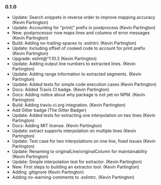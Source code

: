 ### 0.1.0

* Update: Search snippets in reverse order to improve mapping accuracy (Kevin Partington)
* Update: Accounting for "print(" prefix in postprocess (Kevin Partington)
* New: postprocessor now maps lines and columns of error messages (Kevin Partington)
* Build: Adding no-trailing-spaces to .eslintrc (Kevin Partington)
* Update: Including offset of cooked code to account for print prefix (Kevin Partington)
* Upgrade: eslint@^1.10.3 (Kevin Partington)
* Update: Adding output line numbers to extracted lines. (Kevin Partington)
* Update: Adding range information to extracted segments. (Kevin Partington)
* Update: Added tests for simple code execution cases (Kevin Partington)
* Docs: Added Travis CI badge. (Kevin Partington)
* Docs: Adding notice about why package is not yet on NPM. (Kevin Partington)
* Build: Adding travis-ci.org integration. (Kevin Partington)
* Add Gitter badge (The Gitter Badger)
* Update: Added tests for extracting one interpolation on two lines (Kevin Partington)
* Docs: Adding MIT license. (Kevin Partington)
* Update: extract supports interpolation on multiple lines (Kevin Partington)
* Update: Test case for two interpolations on one line, fixed issues (Kevin Partington)
* Update: Renaming to originalLine/originalColumn for maintainability (Kevin Partington)
* Update: Simple interpolation test for extractor. (Kevin Partington)
* New: First steps to building an extractor tool. (Kevin Partington)
* Adding .gitignore (Kevin Partington)
* Adding no-warning-comments to .eslintrc. (Kevin Partington)
